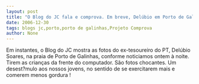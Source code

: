 ```yaml
---
layout: post
title: "O Blog do JC fala e comprova. Em breve, Delúbio em Porto de Galinhas"
date: 2006-12-30
tags: blogs jc,porto,porto de galinhas,Projeto Comprova
author: None
---
```

Em instantes, o Blog do JC mostra as fotos do ex-tesoureiro do PT, Delúbio Soares, na praia de Porto de Galinhas, conforme noticiamos ontem à noite.
Tirem as crianças da frente do computador.
São fotos chocantes. 
Um desest?mulo aos nossos jovens, no sentido de se exercitarem mais e comerem menos gordura ! 